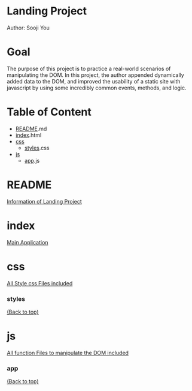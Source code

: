 <!-- Add banner here -->
# Landing Project
Author: Sooji You
<!-- Describe your project in brief -->
# Goal
The purpose of this project is to practice a real-world scenarios of manipulating the DOM. In this project, the author appended dynamically added data to the DOM, and improved the usability of a static site with javascript by using some incredibly common events, methods, and logic.

# Table of Content
- [README](#README).md
- [index](#index).html
- [css](#css)
  - [styles](#styles).css
- [js](#js) 
  - [app](#app).js


# README 
[Information of Landing Project](#top)

# index
[Main Application](#top)
# css
[All Style css Files included](#top)
### styles
[(Back to top)](#top)
# js
[All function Files to manipulate the DOM included](#top)
### app
[(Back to top)](#top)




